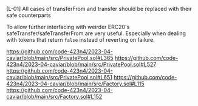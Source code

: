 [L-01] All cases of transferFrom and transfer should be replaced with their safe counterparts

To allow further interfacing with weirder ERC20's safeTransfer/safeTransferFrom are very useful. Especially when dealing with tokens that return ```false``` instead of reverting on failure.

https://github.com/code-423n4/2023-04-caviar/blob/main/src/PrivatePool.sol#L365
https://github.com/code-423n4/2023-04-caviar/blob/main/src/PrivatePool.sol#L527
https://github.com/code-423n4/2023-04-caviar/blob/main/src/PrivatePool.sol#L651
https://github.com/code-423n4/2023-04-caviar/blob/main/src/Factory.sol#L115
https://github.com/code-423n4/2023-04-caviar/blob/main/src/Factory.sol#L152